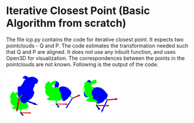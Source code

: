 # Iterative Closest Point (Basic Algorithm from scratch)

The file icp.py contains the code for iterative closest point. It expects two pointclouds - Q and P. The code estimates the transformation needed such that Q and P are aligned. It does not use any inbuilt function, and uses Open3D for visualization. The correspondences between the points in the pointclouds are not known. Following is the output of the code. 

<p float="left">
  <img src="output/icp-0.png" width="100" />
  <img src="output/icp-1.png" width="100" /> 
  <img src="output/icp-9.png" width="100" />
</p>
